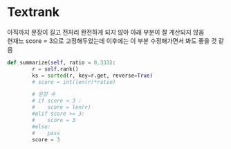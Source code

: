 # Textrank

아직까지 문장이 길고 전처리 완전하게 되지 않아 아래 부분이 잘 계산되지 않음  
현재느 score = 3으로 고정해두었는데 이후에는 이 부분 수정해가면서 봐도 좋을 것 같음
``` python
def summarize(self, ratio = 0.333):
        r = self.rank()
        ks = sorted(r, key=r.get, reverse=True)
        # score = int(len(r)*ratio)

        # 문장 수
        # if score < 3 : 
        #    score = len(r) 
        #elif score >= 3:
        #    score = 3
        #else:
        #    pass
        score = 3
```
